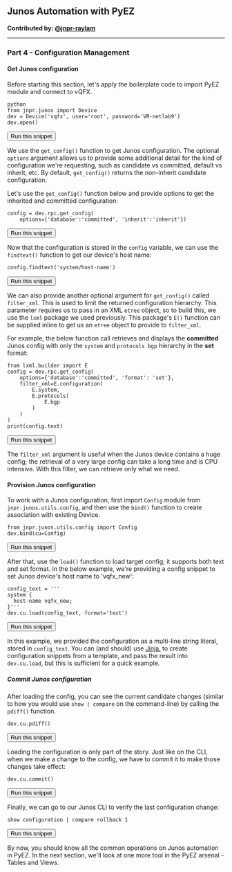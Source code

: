 ## Junos Automation with PyEZ

**Contributed by: [@jnpr-raylam](https://github.com/jnpr-raylam)**

---

### Part 4 - Configuration Management

#### Get Junos configuration

Before starting this section, let's apply the boilerplate code to import PyEZ module and connect to vQFX.

```
python
from jnpr.junos import Device
dev = Device('vqfx', user='root', password='VR-netlab9')
dev.open()
```
<button type="button" class="btn btn-primary btn-sm" onclick="runSnippetInTab('linux', 0)">Run this snippet</button>

We use the `get_config()` function to get Junos configuration. The optional `options` argument
allows us to provide some additional detail for the kind of configuration we're requesting, such as candidate vs committed, default vs inherit, etc.
By default, `get_config()` returns the non-inherit candidate configuration.

Let's use the `get_config()` function below and provide options to get the inherited and committed configuration:

```
config = dev.rpc.get_config(
    options={'database':'committed', 'inherit':'inherit'})
```
<button type="button" class="btn btn-primary btn-sm" onclick="runSnippetInTab('linux', 1)">Run this snippet</button>

Now that the configuration is stored in the `config` variable, we can use the `findtext()` function to get our device's host name:

```
config.findtext('system/host-name')
```
<button type="button" class="btn btn-primary btn-sm" onclick="runSnippetInTab('linux', 2)">Run this snippet</button>

We can also provide another optional argument for `get_config()` called `filter_xml`. This is used to limit the returned configuration hierarchy. This parameter requires us to pass
in an XML `etree` object, so to build this, we use the `lxml` package we used previously. This package's `E()` function can be supplied inline to get us an `etree` object to provide to `filter_xml`.

For example, the below function call retrieves and displays the **committed** Junos config with only the `system` and `protocols bgp` hierarchy in the **set** format:

```
from lxml.builder import E
config = dev.rpc.get_config(
    options={'database':'committed', 'format': 'set'},
    filter_xml=E.configuration(
        E.system,
        E.protocols(
            E.bgp
        )
    )
)
print(config.text)
```
<button type="button" class="btn btn-primary btn-sm" onclick="runSnippetInTab('linux', 3)">Run this snippet</button>

The `filter_xml` argument is useful when the Junos device contains a huge config; the retrieval of a very large config can take a long time and is CPU intensive. With this filter, we can retrieve only what we need.

#### Provision Junos configuration

To work with a Junos configuration, first import `Config` module from `jnpr.junos.utils.config`, and then use the `bind()` function to create association with existing Device.

```
from jnpr.junos.utils.config import Config
dev.bind(cu=Config)
```
<button type="button" class="btn btn-primary btn-sm" onclick="runSnippetInTab('linux', 4)">Run this snippet</button>

After that, use the `load()` function to load target config; it supports both text and set format. In the below example, we're providing a config snippet to set Junos device's host name to 'vqfx_new':

```
config_text = '''
system {
  host-name vqfx_new;
}'''
dev.cu.load(config_text, format='text')
```
<button type="button" class="btn btn-primary btn-sm" onclick="runSnippetInTab('linux', 5)">Run this snippet</button>

In this example, we provided the configuration as a multi-line string literal, stored in `config_text`. You can (and should) use <a href="/labs/?lessonId=16&lessonStage=1" target="_blank">Jinja.</a> to create configuration snippets from a template, and pass the result into `dev.cu.load`, but this is sufficient for a quick example.

##### Commit Junos configuration

After loading the config, you can see the current candidate changes (similar to how you would use `show | compare` on the command-line) by calling the `pdiff()` function.

```
dev.cu.pdiff()
```
<button type="button" class="btn btn-primary btn-sm" onclick="runSnippetInTab('linux', 6)">Run this snippet</button>


Loading the configuration is only part of the story. Just like on the CLI, when we make a change to the config, we have to commit it to make those changes take effect:

```
dev.cu.commit()
```
<button type="button" class="btn btn-primary btn-sm" onclick="runSnippetInTab('linux', 7)">Run this snippet</button>

Finally, we can go to our Junos CLI to verify the last configuration change:

```
show configuration | compare rollback 1
```
<button type="button" class="btn btn-primary btn-sm" onclick="runSnippetInTab('vqfx', 8)">Run this snippet</button>

By now, you should know all the common operations on Junos automation in PyEZ. In the next section, we'll look at one more tool in the PyEZ arsenal - Tables and Views.
